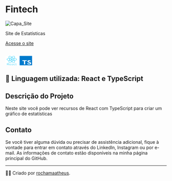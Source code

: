 # Fintech

![Capa_Site](https://i.imgur.com/XifPBHy.png)

Site de Estatísticas

[Acesse o site](https://fintech-phi.vercel.app/)

<div style="display: inline-block"><br>
  <img align="center" alt="Rocha-React" height="30" width="40" src="https://github.com/devicons/devicon/blob/master/icons/react/react-original-wordmark.svg">
  <img align="center" alt="Rocha-TypeScript" height="30" width="40" src="https://github.com/devicons/devicon/blob/master/icons/typescript/typescript-original.svg">
</div>

🚀 Linguagem utilizada: React e TypeScript
---

## Descrição do Projeto

Neste site você pode ver recursos de React com TypeScript para criar um gráfico de estatísticas

## Contato

Se você tiver alguma dúvida ou precisar de assistência adicional, fique à vontade para entrar em contato através do LinkedIn, Instagram ou por e-mail. As informações de contato estão disponíveis na minha página principal do GitHub.

---

👨‍💻 Criado por [rochamaatheus](https://github.com/rochamaatheus).
